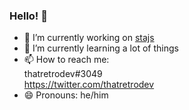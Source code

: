 ### Hello! 👋

- 🔭 I’m currently working on [stajs](https://github.com/thatretrodev/stajs)
- 🌱 I’m currently learning a lot of things
- 📫 How to reach me:  
thatretrodev#3049  
https://twitter.com/thatretrodev
- 😄 Pronouns: he/him
